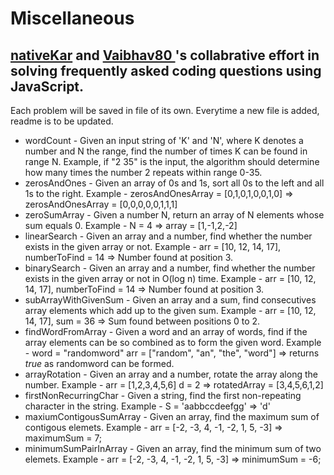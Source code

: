 # Miscellaneous

<h2> <a href="https://github.com/nativekar">nativeKar</a> and <a href="https://github.com/Vaibhav80">Vaibhav80 </a>'s collabrative effort in solving frequently asked coding questions using JavaScript. </h2>

<p> Each problem will be saved in file of its own. Everytime a new file is added, readme is to be updated. </p>

<ul>

<li>
wordCount - Given an input string of 'K' and 'N', where K denotes a number and N the range, find the number of times K can be found in range N. Example, if "2 35" is the input, the algorithm should determine how many times the number 2 repeats within range 0-35.
</li>

<li>
zerosAndOnes - Given an array of 0s and 1s, sort all 0s to the left and all 1s to the right.
Example - zerosAndOnesArray = [0,1,0,1,0,0,1,0] => zerosAndOnesArray = [0,0,0,0,0,1,1,1]
</li>

<li>
zeroSumArray - Given a number N, return an array of N elements whose sum equals 0.
Example - N = 4 => array = [1,-1,2,-2]
</li>

<li>
linearSearch - Given an array and a number, find whether the number exists in the given array or not.
Example - arr = [10, 12, 14, 17], numberToFind = 14 => Number found at position 3.
</li>

<li>
binarySearch - Given an array and a number, find whether the number exists in the given array or not in O(log n) time.
Example - arr = [10, 12, 14, 17], numberToFind = 14 => Number found at position 3.
</li>

<li>
subArrayWithGivenSum - Given an array and a sum, find consecutives array elements which add up to the given sum.
Example - arr = [10, 12, 14, 17], sum = 36 => Sum found between positions 0 to 2.
</li>

<li>
findWordFromArray - Given a word and an array of words, find if the array elements can be so combined as to form the given word.
Example - word = "randomword" arr = ["random", "an", "the", "word"] => returns <I>true</I> as randomword can be formed.
</li>

<li>
arrayRotation - Given an array and a number, rotate the array along the number.
Example - arr = [1,2,3,4,5,6] d = 2 => rotatedArray = [3,4,5,6,1,2]
</li>

<li>
firstNonRecurringChar - Given a string, find the first non-repeating character in the string.
Example - S = 'aabbccdeefgg' => 'd'
</li>

<li>
maxiumContigousSumArray - Given an array, find the maximum sum of contigous elemets. 
Example - arr = [-2, -3, 4, -1, -2, 1, 5, -3] => maximumSum = 7;
</li>

<li>
minimumSumPairInArray - Given an array, find the minimum sum of two elemets. 
Example - arr = [-2, -3, 4, -1, -2, 1, 5, -3] => minimumSum = -6;
</li>